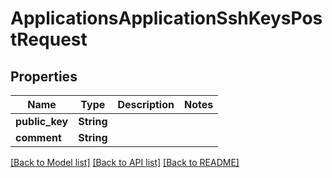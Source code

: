 # ApplicationsApplicationSshKeysPostRequest

## Properties

Name | Type | Description | Notes
------------ | ------------- | ------------- | -------------
**public_key** | **String** |  | 
**comment** | **String** |  | 

[[Back to Model list]](../README.md#documentation-for-models) [[Back to API list]](../README.md#documentation-for-api-endpoints) [[Back to README]](../README.md)


